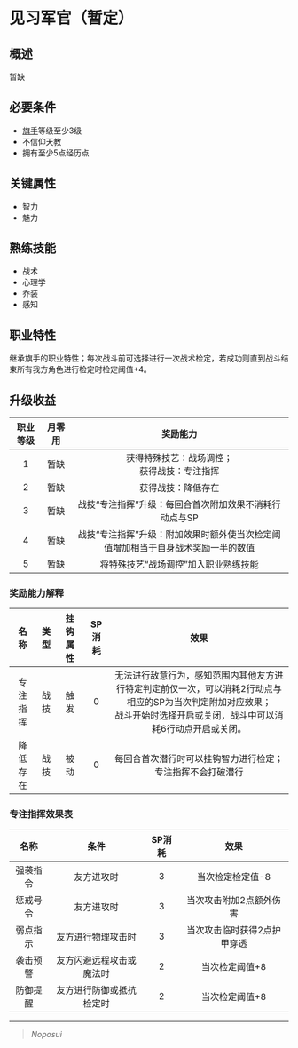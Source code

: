 # 见习军官（暂定）

## 概述

暂缺

## 必要条件

* <a href="../../../basicJob/Standard-bearer" target="_blank">旗手</a>等级至少3级
* 不信仰天教
* 拥有至少5点经历点

## 关键属性

* 智力
* 魅力

## 熟练技能

* 战术
* 心理学
* 乔装
* 感知

## 职业特性

继承旗手的职业特性；每次战斗前可选择进行一次战术检定，若成功则直到战斗结束所有我方角色进行检定时检定阈值+4。

## 升级收益

职业等级|月零用|奖励能力
:--:|:--:|:--:
1|暂缺|获得特殊技艺：战场调控；<br>获得战技：专注指挥
2|暂缺|获得战技：降低存在
3|暂缺|战技“专注指挥”升级：每回合首次附加效果不消耗行动点与SP
4|暂缺|战技“专注指挥”升级：附加效果时额外使当次检定阈值增加相当于自身战术奖励一半的数值
5|暂缺|将特殊技艺“战场调控”加入职业熟练技能

### 奖励能力解释

名称|类型|挂钩属性|SP消耗|效果
:--:|:--:|:--:|:--:|:--:
专注指挥|战技|触发|0|无法进行敌意行为，感知范围内其他友方进行特定判定前仅一次，可以消耗2行动点与相应的SP为当次判定附加对应效果；<br>战斗开始时选择开启或关闭，战斗中可以消耗6行动点开启或关闭。
降低存在|战技|被动|0|每回合首次潜行时可以挂钩智力进行检定；<br>专注指挥不会打破潜行

### 专注指挥效果表

名称|条件|SP消耗|效果
:--:|:--:|:--:|:--:
强袭指令|友方进攻时|3|当次检定检定值-8
惩戒号令|友方进攻时|3|当次攻击附加2点额外伤害
弱点指示|友方进行物理攻击时|3|当次攻击临时获得2点护甲穿透
袭击预警|友方闪避远程攻击或魔法时|2|当次检定阈值+8
防御提醒|友方进行防御或抵抗检定时|2|当次检定阈值+8


---

> *Noposui*